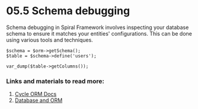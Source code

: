 # 05.5 Schema debugging

Schema debugging in Spiral Framework involves inspecting your database schema to ensure it matches your entities' configurations. This can be done using various tools and techniques.

```
$schema = $orm->getSchema();
$table = $schema->define('users');

var_dump($table->getColumns());
```

### Links and materials to read more:
1. [Cycle ORM Docs](https://cycle-orm.dev/docs)
2. [Database and ORM](https://spiral.dev/docs/basics-orm/current/en)